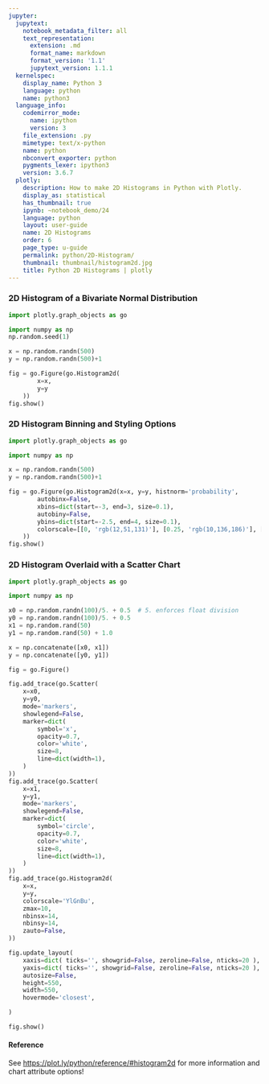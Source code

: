 ```yaml
---
jupyter:
  jupytext:
    notebook_metadata_filter: all
    text_representation:
      extension: .md
      format_name: markdown
      format_version: '1.1'
      jupytext_version: 1.1.1
  kernelspec:
    display_name: Python 3
    language: python
    name: python3
  language_info:
    codemirror_mode:
      name: ipython
      version: 3
    file_extension: .py
    mimetype: text/x-python
    name: python
    nbconvert_exporter: python
    pygments_lexer: ipython3
    version: 3.6.7
  plotly:
    description: How to make 2D Histograms in Python with Plotly.
    display_as: statistical
    has_thumbnail: true
    ipynb: ~notebook_demo/24
    language: python
    layout: user-guide
    name: 2D Histograms
    order: 6
    page_type: u-guide
    permalink: python/2D-Histogram/
    thumbnail: thumbnail/histogram2d.jpg
    title: Python 2D Histograms | plotly
---
```


### 2D Histogram of a Bivariate Normal Distribution ###

```python
import plotly.graph_objects as go

import numpy as np
np.random.seed(1)

x = np.random.randn(500)
y = np.random.randn(500)+1

fig = go.Figure(go.Histogram2d(
        x=x,
        y=y
    ))
fig.show()
```

### 2D Histogram Binning and Styling Options ###

```python
import plotly.graph_objects as go

import numpy as np

x = np.random.randn(500)
y = np.random.randn(500)+1

fig = go.Figure(go.Histogram2d(x=x, y=y, histnorm='probability',
        autobinx=False,
        xbins=dict(start=-3, end=3, size=0.1),
        autobiny=False,
        ybins=dict(start=-2.5, end=4, size=0.1),
        colorscale=[[0, 'rgb(12,51,131)'], [0.25, 'rgb(10,136,186)'], [0.5, 'rgb(242,211,56)'], [0.75, 'rgb(242,143,56)'], [1, 'rgb(217,30,30)']]
    ))
fig.show()
```

### 2D Histogram Overlaid with a Scatter Chart ###

```python
import plotly.graph_objects as go

import numpy as np

x0 = np.random.randn(100)/5. + 0.5  # 5. enforces float division
y0 = np.random.randn(100)/5. + 0.5
x1 = np.random.rand(50)
y1 = np.random.rand(50) + 1.0

x = np.concatenate([x0, x1])
y = np.concatenate([y0, y1])

fig = go.Figure()

fig.add_trace(go.Scatter(
    x=x0,
    y=y0,
    mode='markers',
    showlegend=False,
    marker=dict(
        symbol='x',
        opacity=0.7,
        color='white',
        size=8,
        line=dict(width=1),
    )
))
fig.add_trace(go.Scatter(
    x=x1,
    y=y1,
    mode='markers',
    showlegend=False,
    marker=dict(
        symbol='circle',
        opacity=0.7,
        color='white',
        size=8,
        line=dict(width=1),
    )
))
fig.add_trace(go.Histogram2d(
    x=x,
    y=y,
    colorscale='YlGnBu',
    zmax=10,
    nbinsx=14,
    nbinsy=14,
    zauto=False,
))

fig.update_layout(
    xaxis=dict( ticks='', showgrid=False, zeroline=False, nticks=20 ),
    yaxis=dict( ticks='', showgrid=False, zeroline=False, nticks=20 ),
    autosize=False,
    height=550,
    width=550,
    hovermode='closest',

)

fig.show()
```

#### Reference
See https://plot.ly/python/reference/#histogram2d for more information and chart attribute options!


